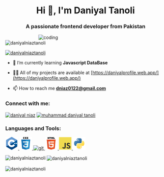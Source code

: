 <h1 align="center">Hi 👋, I'm Daniyal Tanoli</h1>
<h3 align="center">A passionate frontend developer from Pakistan</h3>

<img align="right" alt="coding" width="400px" src="https://user-images.githubusercontent.com/55389276/140866485-8fb1c876-9a8f-4d6a-98dc-08c4981eaf70.gif">

<p align="left"> <img src="https://komarev.com/ghpvc/?username=daniyalniaztanoli&label=Profile%20views&color=0e75b6&style=flat" alt="daniyalniaztanoli" /> </p>

<p align="left"> <a href="https://github.com/ryo-ma/github-profile-trophy"><img src="https://github-profile-trophy.vercel.app/?username=daniyalniaztanoli" alt="daniyalniaztanoli" /></a> </p>

- 🌱 I’m currently learning **Javascript DataBase**

- 👨‍💻 All of my projects are available at [https://daniyalprofile.web.app/](https://daniyalprofile.web.app/)

- 📫 How to reach me **dniaz0122@gmail.com**

<h3 align="left">Connect with me:</h3>
<p align="left">
<a href="https://linkedin.com/in/daniyal niaz" target="blank"><img align="center" src="https://raw.githubusercontent.com/rahuldkjain/github-profile-readme-generator/master/src/images/icons/Social/linked-in-alt.svg" alt="daniyal niaz" height="30" width="40" /></a>
<a href="https://fb.com/muhammad daniyal tanoli" target="blank"><img align="center" src="https://raw.githubusercontent.com/rahuldkjain/github-profile-readme-generator/master/src/images/icons/Social/facebook.svg" alt="muhammad daniyal tanoli" height="30" width="40" /></a>
</p>

<h3 align="left">Languages and Tools:</h3>
<p align="left"> <a href="https://www.w3schools.com/cpp/" target="_blank" rel="noreferrer"> <img src="https://raw.githubusercontent.com/devicons/devicon/master/icons/cplusplus/cplusplus-original.svg" alt="cplusplus" width="40" height="40"/> </a> <a href="https://www.w3schools.com/css/" target="_blank" rel="noreferrer"> <img src="https://raw.githubusercontent.com/devicons/devicon/master/icons/css3/css3-original-wordmark.svg" alt="css3" width="40" height="40"/> </a> <a href="https://git-scm.com/" target="_blank" rel="noreferrer"> <img src="https://www.vectorlogo.zone/logos/git-scm/git-scm-icon.svg" alt="git" width="40" height="40"/> </a> <a href="https://www.w3.org/html/" target="_blank" rel="noreferrer"> <img src="https://raw.githubusercontent.com/devicons/devicon/master/icons/html5/html5-original-wordmark.svg" alt="html5" width="40" height="40"/> </a> <a href="https://developer.mozilla.org/en-US/docs/Web/JavaScript" target="_blank" rel="noreferrer"> <img src="https://raw.githubusercontent.com/devicons/devicon/master/icons/javascript/javascript-original.svg" alt="javascript" width="40" height="40"/> </a> <a href="https://www.python.org" target="_blank" rel="noreferrer"> <img src="https://raw.githubusercontent.com/devicons/devicon/master/icons/python/python-original.svg" alt="python" width="40" height="40"/> </a> </p>

<p><img align="left" src="https://github-readme-stats.vercel.app/api/top-langs?username=daniyalniaztanoli&show_icons=true&locale=en&layout=compact" alt="daniyalniaztanoli" /></p>

<p>&nbsp;<img align="center" src="https://github-readme-stats.vercel.app/api?username=daniyalniaztanoli&show_icons=true&locale=en" alt="daniyalniaztanoli" /></p>

<p><img align="center" src="https://github-readme-streak-stats.herokuapp.com/?user=daniyalniaztanoli&" alt="daniyalniaztanoli" /></p>
